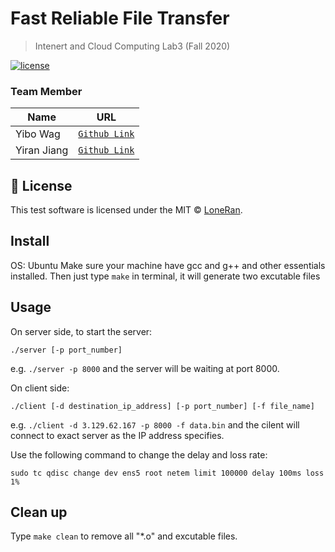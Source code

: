 # Fast Reliable File Transfer
> Intenert and Cloud Computing Lab3 (Fall 2020)

 [![license](https://img.shields.io/github/license/nhn/tui.editor.svg)](https://github.com/nhn/tui.editor/blob/master/LICENSE)

### Team Member

| Name | URL |
| --- | --- |
| Yibo Wag| [`Github Link`](https://github.com/LoneRan) |
| Yiran Jiang| [`Github Link`](https://github.com/Yiran-Jiang) |

## 📜 License

This test software is licensed under the MIT © [LoneRan](https://github.com/LoneRan).

## Install
OS: Ubuntu
Make sure your machine have gcc and g++ and other essentials installed.
Then just type `make` in terminal, it will generate two excutable files

## Usage
On server side, to start the server:

`./server [-p port_number]`

e.g. `./server -p 8000` and the server will be waiting at port 8000.


On client side:

`./client [-d destination_ip_address] [-p port_number] [-f file_name]`

e.g. `./client -d 3.129.62.167 -p 8000 -f data.bin` and the cilent will connect to exact server as the IP address specifies.


Use the following command to change the delay and loss rate:

`sudo tc qdisc change dev ens5 root netem limit 100000 delay 100ms loss 1%`


## Clean up
Type `make clean` to remove all "*.o" and excutable files.
